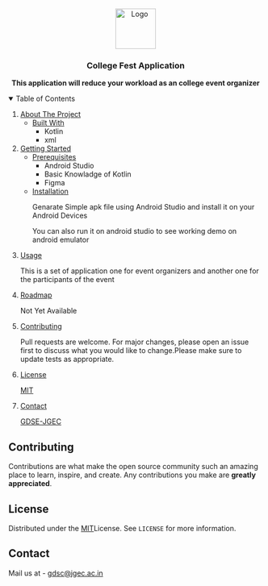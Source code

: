 <!-- PROJECT LOGO -->
<br />
<p align="center">
  <a href="https://github.com/gdscjgec">
    <img src="" alt="Logo" width="80" height="80">
  </a>

  <h3 align="center">College Fest Application</h3>

  <p align="center">
    <b>This application will reduce your workload as an college event organizer</b>
    <!--
    <br />
    <a href=""><strong>Explore the docs »</strong></a>
    <br />
    <br />
    <a href="">View Demo</a>
    ·
    <a href="">Report Bug</a>
    ·
    <a href="">Request Feature</a>-->
  </p>
</p>

<!-- TABLE OF CONTENTS -->
<details open="open">
  <summary>Table of Contents</summary>
  <ol>
    <li>
      <a href="#about-the-project">About The Project</a>
      <ul>
        <li><a href="#built-with">Built With</a>
            <ul>
                <li>Kotlin</li>
                <li>xml</li>
            </ul>
        </li>
      </ul>
    </li>
    <li>
      <a href="#getting-started">Getting Started</a>
      <ul>
        <li><a href="#prerequisites">Prerequisites</a>
            <ul>
                <li>Android Studio</li>
                <li>Basic Knowladge of Kotlin</li>
                <li>Figma</li>
            </ul>
        </li>
        <li><a href="#installation">Installation</a>
            <p>Genarate Simple apk file using Android Studio and install it on your Android Devices</p>
            <p>You can also run it on android studio to see working demo on android emulator</p>
        </li>
      </ul>
    </li>
    <li><a href="#usage">Usage</a>
        <p>This is a set of application one for event organizers and another one for the participants of the event</p>
    </li>
    <li><a href="#roadmap">Roadmap</a>
        <p>Not Yet Available</p>
    </li>
    <li><a href="#contributing">Contributing</a>
    <p>Pull requests are welcome. For major changes, please open an issue first to discuss what you would like to change.Please make sure to update tests as appropriate.</p></li>
    <li><a href="#license">License</a>
      <p><a href="https://choosealicense.com/licenses/mit/">MIT</a> </p></li>
    <li><a href="#contact">Contact</a>
      <p><a href="https://discord.gg/gmgqbHnv">GDSE-JGEC</a></p>
    </li>
  </ol>
</details>

<!--
<!-- ABOUT THE PROJECT -->



<!-- CONTRIBUTING -->

## Contributing

Contributions are what make the open source community such an amazing place to learn, inspire, and create. Any contributions you make are **greatly appreciated**.

<!-- LICENSE -->

## License

Distributed under the [MIT](https://choosealicense.com/licenses/mit/)License. See `LICENSE` for more information.

<!-- CONTACT -->

## Contact

Mail us at - gdsc@jgec.ac.in
